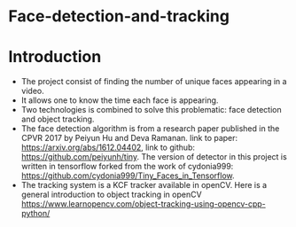 # Face-detection-and-tracking

# Introduction

- The project consist of finding the number of unique faces appearing in a video.
- It allows one to know the time each face is appearing.
- Two technologies is combined to solve this problematic: face detection and object tracking.
- The face detection algorithm is from a research paper published in the CPVR 2017 by Peiyun Hu and Deva Ramanan. link to paper:             https://arxiv.org/abs/1612.04402, link to github: https://github.com/peiyunh/tiny. The version of detector in this project is written in   tensorflow forked from the work of cydonia999: https://github.com/cydonia999/Tiny_Faces_in_Tensorflow.
- The tracking system is a KCF tracker available in openCV. Here is a general introduction to object tracking in openCV https://www.learnopencv.com/object-tracking-using-opencv-cpp-python/   
